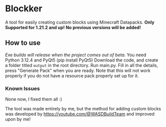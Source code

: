 # Blockker

A tool for easily creating custom blocks using Minecraft Datapacks.
**Only Supported for 1.21.2 and up! No previous versions will be added!**

## How to use
_Exe builds will release when the project comes out of beta._
You need Python 3.12.4 and PyQt5 (pip install PyQt5)
Download the code, and create a folder titled `output` in the root directory.
Run main.py. Fill in all the details, press "Generate Pack" when you are ready.
Note that this will not work properly if you do not have a resource pack properly set up for it.

### Known Issues
None now, I fixed them all :)

The tool was made entirely by me, but the method for adding custom blocks was developed by https://youtube.com/@WASDBuildTeam and improved upon by me!
